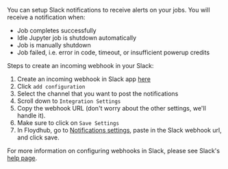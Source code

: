 You can setup Slack notifications to receive alerts on your jobs.  You will receive a notification when:

* Job completes successfully
* Idle Jupyter job is shutdown automatically
* Job is manually shutdown
* Job failed, i.e. error in code, timeout, or insufficient powerup credits


Steps to create an incoming webhook in your Slack:

1. Create an incoming webhook in Slack app [here](https://slack.com/apps/A0F7XDUAZ-incoming-webhooks)
1. Click `add configuration`
1. Select the channel that you want to post the notifications
1. Scroll down to `Integration Settings`
1. Copy the webhook URL (don't worry about the other settings, we'll handle it).
1. Make sure to click on `Save Settings`
1. In Floydhub, go to [Notifications settings](https://www.floydhub.com/settings/notifications), paste in the Slack webhook url, and click save.

For more information on configuring webhooks in Slack, please see Slack's
[help page](https://get.slack.help/hc/en-us/articles/115005265063-Incoming-WebHooks-for-Slack).
